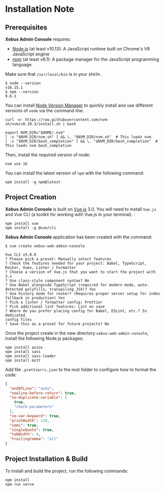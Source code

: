 # Installation Note

## Prerequisites
**Xebus Admin Console** requires:

- [Node.js](https://nodejs.org/en/) (at least v10.13): A JavaScript runtime built on Chrome's V8 JavaScript engine
- [npm](https://www.npmjs.com/) (at least v6.1): A package manager for the JavaScript programming language.

Make sure that `/usr/local/bin` is in your `$PATH` .

```shell
$ node --version
v16.15.1
$ npm --version
9.6.1
```

You can install [Node Version Manager](https://github.com/nvm-sh/nvm) to quickly install and use different versions of `node` via the command line.

```shell
curl -o- https://raw.githubusercontent.com/nvm-sh/nvm/v0.39.3/install.sh | bash

export NVM_DIR="$HOME/.nvm"
[ -s "$NVM_DIR/nvm.sh" ] && \. "$NVM_DIR/nvm.sh"  # This loads nvm
[ -s "$NVM_DIR/bash_completion" ] && \. "$NVM_DIR/bash_completion"  # This loads nvm bash_completion
```

Then, install the required version of node:

```shell
nvm use 16
```

You can install the latest version of `npm` with the following command:

```shell
npm install -g npm@latest
```

## Project Creation
**Xebus Admin Console** is built on [Vue.js](https://vuejs.org/) 3.0. You will need to install `Vue.js` and Vue CLI (a toolkit for working with Vue.js in your terminal). :

```shell
npm install vue
npm install -g @vue/cli
```

**Xebus Admin Console** application has been created with the command:

```shell
$ vue create xebus-web-admin-console

Vue CLI v5.0.8
? Please pick a preset: Manually select features
? Check the features needed for your project: Babel, TypeScript, Router, Vuex, Linter / Formatter
? Choose a version of Vue.js that you want to start the project with 3.x
? Use class-style component syntax? No
? Use Babel alongside TypeScript (required for modern mode, auto-detected polyfills, transpiling JSX)? Yes
? Use history mode for router? (Requires proper server setup for index fallback in production) Yes
? Pick a linter / formatter config: Prettier
? Pick additional lint features: Lint on save
? Where do you prefer placing config for Babel, ESLint, etc.? In dedicated
config files
? Save this as a preset for future projects? No
```

Once the project create in the new directory `xebus-web-admin-console`, install the following Node.js packages:

```shell
npm install axios
npm install sass
npm install sass-loader
npm install mitt
```

Add file `.prettierrc.json` to the root folder to configure how to format the code:

```json
{
  "endOfLine": "auto",
  "newline-before-return": true,
  "no-duplicate-variable": [
    true,
    "check-parameters"
  ],
  "no-var-keyword": true,
  "printWidth": 120,
  "semi": true,
  "singleQuote": true,
  "tabWidth": 4,
  "trailingComma": "all"
}
```

## Project Installation & Build
To install and build the project, run the following commands:

```shell
npm install
npm run serve
```

